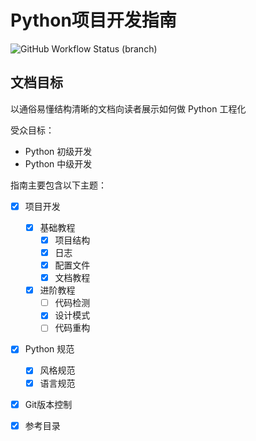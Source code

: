 # Python项目开发指南

![GitHub Workflow Status (branch)](https://img.shields.io/github/workflow/status/Sakura4036/PythonGuide/guide/main?style=flat-square)

## 文档目标

以通俗易懂结构清晰的文档向读者展示如何做 Python 工程化

受众目标：

- Python 初级开发
- Python 中级开发

指南主要包含以下主题：

- [x] 项目开发
    - [x] 基础教程
        - [x] 项目结构
        - [x] 日志
        - [x] 配置文件
        - [x] 文档教程
    - [x] 进阶教程
        - [ ] 代码检测
        - [x] 设计模式
        - [ ] 代码重构

- [x] Python 规范
    - [x] 风格规范
    - [x] 语言规范
- [x] Git版本控制
- [x] 参考目录


